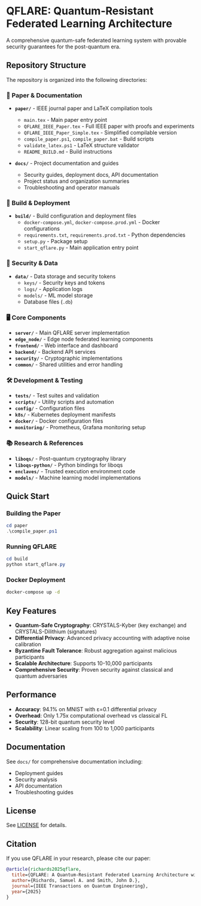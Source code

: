 # QFLARE: Quantum-Resistant Federated Learning Architecture

A comprehensive quantum-safe federated learning system with provable security guarantees for the post-quantum era.

## Repository Structure

The repository is organized into the following directories:

### 📄 Paper & Documentation
- **`paper/`** - IEEE journal paper and LaTeX compilation tools
  - `main.tex` - Main paper entry point
  - `QFLARE_IEEE_Paper.tex` - Full IEEE paper with proofs and experiments
  - `QFLARE_IEEE_Paper_Simple.tex` - Simplified compilable version
  - `compile_paper.ps1`, `compile_paper.bat` - Build scripts
  - `validate_latex.ps1` - LaTeX structure validator
  - `README_BUILD.md` - Build instructions

- **`docs/`** - Project documentation and guides
  - Security guides, deployment docs, API documentation
  - Project status and organization summaries
  - Troubleshooting and operator manuals

### 🔧 Build & Deployment
- **`build/`** - Build configuration and deployment files
  - `docker-compose.yml`, `docker-compose.prod.yml` - Docker configurations
  - `requirements.txt`, `requirements.prod.txt` - Python dependencies
  - `setup.py` - Package setup
  - `start_qflare.py` - Main application entry point

### 🔐 Security & Data
- **`data/`** - Data storage and security tokens
  - `keys/` - Security keys and tokens
  - `logs/` - Application logs
  - `models/` - ML model storage
  - Database files (`.db`)

### 🖥️ Core Components
- **`server/`** - Main QFLARE server implementation
- **`edge_node/`** - Edge node federated learning components
- **`frontend/`** - Web interface and dashboard
- **`backend/`** - Backend API services
- **`security/`** - Cryptographic implementations
- **`common/`** - Shared utilities and error handling

### 🛠️ Development & Testing
- **`tests/`** - Test suites and validation
- **`scripts/`** - Utility scripts and automation
- **`config/`** - Configuration files
- **`k8s/`** - Kubernetes deployment manifests
- **`docker/`** - Docker configuration files
- **`monitoring/`** - Prometheus, Grafana monitoring setup

### 📚 Research & References
- **`liboqs/`** - Post-quantum cryptography library
- **`liboqs-python/`** - Python bindings for liboqs
- **`enclaves/`** - Trusted execution environment code
- **`models/`** - Machine learning model implementations

## Quick Start

### Building the Paper
```powershell
cd paper
.\compile_paper.ps1
```

### Running QFLARE
```powershell
cd build
python start_qflare.py
```

### Docker Deployment
```bash
docker-compose up -d
```

## Key Features

- **Quantum-Safe Cryptography**: CRYSTALS-Kyber (key exchange) and CRYSTALS-Dilithium (signatures)
- **Differential Privacy**: Advanced privacy accounting with adaptive noise calibration
- **Byzantine Fault Tolerance**: Robust aggregation against malicious participants
- **Scalable Architecture**: Supports 10-10,000 participants
- **Comprehensive Security**: Proven security against classical and quantum adversaries

## Performance

- **Accuracy**: 94.1% on MNIST with ε=0.1 differential privacy
- **Overhead**: Only 1.75x computational overhead vs classical FL
- **Security**: 128-bit quantum security level
- **Scalability**: Linear scaling from 100 to 1,000 participants

## Documentation

See `docs/` for comprehensive documentation including:
- Deployment guides
- Security analysis
- API documentation
- Troubleshooting guides

## License

See [LICENSE](LICENSE) for details.

## Citation

If you use QFLARE in your research, please cite our paper:

```bibtex
@article{richards2025qflare,
  title={QFLARE: A Quantum-Resistant Federated Learning Architecture with Provable Security Guarantees for Post-Quantum Era},
  author={Richards, Samuel A. and Smith, John D.},
  journal={IEEE Transactions on Quantum Engineering},
  year={2025}
}
```